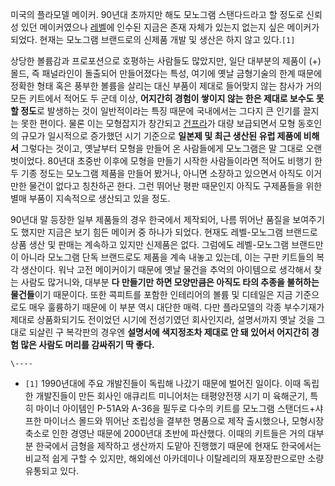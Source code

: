 미국의 플라모델 메이커. 90년대 초까지만 해도 모노그램 스탠다드라고 할 정도로 신뢰성 있던 메이커였으나
[레벨](%EB%A0%88%EB%B2%A8.md)에 인수된 지금은 존재 자체가 있는지 없는지 싶은 메이커가 되었다. 현재는 모노그램
브랜드로의 신제품 개발 및 생산은 하지 않고 있다.`[1]`

상당한 볼륨감과 프로포션으로 호평하는 사람들도 많았지만, 일단 대부분의 제품이 (+)몰드, 즉 패널라인이 돌출되어 만들어졌다는 특성, 여기에
옛날 금형기술의 한계 때문에 정확한 형태 혹은 풍부한 볼륨을 살리는 대신 부품이 제대로 들어맞지 않는 참사가 거의 모든 키트에서 적어도 두
군데 이상, **어지간히 경험이 쌓이지 않는 한은 제대로 보수도 못 할 정도**로 발생하는 것이 일반적이라는 특징 때문에 국내에서는 그다지
큰 인기를 끌지는 못한 편이다. 물론 이는 모형잡지가 창간되고 [건프라](%EA%B1%B4%ED%94%84%EB%9D%BC.md)가
대량 보급되면서 모형 동호인의 규모가 일시적으로 증가했던 시기 기준으로 **일본제 및 최근 생산된 유럽 제품에 비해서** 그렇다는 것이고,
옛날부터 모형을 만들어 온 사람들에게 모노그램은 말 그대로 오랜 벗이었다. 80년대 초중반 이후에 모형을 만들기 시작한 사람들이라면 적어도
비행기 한두 기종 정도는 모노그램 제품을 만들어 봤거나, 아니면 소장하고 있으면서 아직도 이거만한 물건이 없다고 칭찬하곤 한다. 그런 뛰어난
평판 때문인지 아직도 구제품들을 위한 별매 부품이 지속적으로 생산되고 있을 정도.

90년대 말 등장한 일부 제품들의 경우 한국에서 제작되어, 나름 뛰어난 품질을 보여주기도 했지만 지금은 보기 힘든 메이커 중 하나가 되었다.
현재도 레벨-모노그램 브랜드로 상품 생산 및 판매는 계속하고 있지만 신제품은 없다. 그럼에도 레벨-모노그램 브랜드만이 아니라 모노그램 단독
브랜드로도 제품을 계속 내놓고 있는데, 이는 구판 키트들의 복각 생산이다. 워낙 고전 메이커이기 때문에 옛날 물건을 추억의 아이템으로
생각해서 찾는 사람도 많거니와, 대부분 **다 만들기만 하면 모양만큼은 아직도 타의 추종을 불허하는 물건들**이기 때문이다. 또한 콕피트를
포함한 인테리어의 볼륨 및 디테일은 지금 기준으로도 매우 훌륭하기 때문에 이 부분 역시 대단한 매력. 다만 플라모델의 각종 부수기재가 제대로
상품화되기도 전이었던 시기에 전성기였던 회사인지라, 설명서까지 옛날 것을 그대로 되살린 구 복각판의 경우엔 **설명서에 색지정조차 제대로 안
돼 있어서 어지간히 경험 많은 사람도 머리를 감싸쥐기 딱 좋다.**

`\----`

  * `[1]` 1990년대에 주요 개발진들이 독립해 나갔기 때문에 벌어진 일이다. 이때 독립한 개발진들이 만든 회사인 애큐리트 미니어처는 태평양전쟁 시기 미 육해군기, 특히 마이너 아이템인 P-51A와 A-36을 필두로 다수의 키트를 모노그램 스탠더드+샤프한 마이너스 몰드와 뛰어난 조립성을 결부한 명품으로 제작 출시했으나, 모형시장 축소로 인한 경영난 때문에 2000년대 초반에 파산했다. 이때의 키트들은 거의 대부분 한국에서 금형을 제작하고 생산까지 도맡아 진행했기 때문에 현재도 한국에서는 비교적 쉽게 구할 수 있지만, 해외에선 아카데미나 이탈레리의 재포장판으로만 소량 유통되고 있다.

